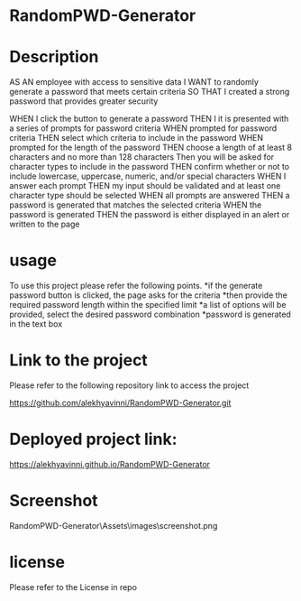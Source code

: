 # RandomPWD-Generator

# Description
AS AN employee with access to sensitive data
I WANT to randomly generate a password that meets certain criteria
SO THAT I  created a strong password that provides greater security


WHEN I click the button to generate a password
THEN I it is  presented with a series of prompts for password criteria
WHEN prompted for password criteria
THEN  select which criteria to include in the password
WHEN prompted for the length of the password
THEN  choose a length of at least 8 characters and no more than 128 characters
Then you will be  asked for character types to include in the password
THEN  confirm whether or not to include lowercase, uppercase, numeric, and/or special characters
WHEN I answer each prompt
THEN my input should be validated and at least one character type should be selected
WHEN all prompts are answered
THEN a password is generated that matches the selected criteria
WHEN the password is generated
THEN the password is either displayed in an alert or written to the page

# usage
To use this project please refer the following points. 
*if the generate password button is clicked, the page asks for the criteria
*then provide the required password length within the specified limit
*a list of options will be provided, select the desired password combination
*password is generated in the text box



# Link to the project
Please refer to the following repository link to access the project

https://github.com/alekhyavinni/RandomPWD-Generator.git

# Deployed project link:

https://alekhyavinni.github.io/RandomPWD-Generator

# Screenshot
RandomPWD-Generator\Assets\images\screenshot.png

# license
Please refer to the License in repo